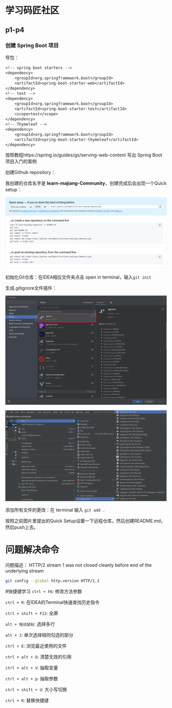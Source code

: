 # 学习码匠社区

## p1-p4
### 创建 Spring Boot 项目
导包：
~~~maven
<!-- spring boot starters -->
<dependency>
    <groupId>org.springframework.boot</groupId>
    <artifactId>spring-boot-starter-web</artifactId>
</dependency>
<!-- test -->
<dependency>
    <groupId>org.springframework.boot</groupId>
    <artifactId>spring-boot-starter-test</artifactId>
    <scope>test</scope>
</dependency>
<!-- Thymeleaf -->
<dependency>
    <groupId>org.springframework.boot</groupId>
    <artifactId>spring-boot-starter-thymeleaf</artifactId>
</dependency>
~~~
按照教程https://spring.io/guides/gs/serving-web-content 写出 Spring Boot 项目入门的案例

创建Github repository：

我创建的仓库名字是 **learn-majiang-Community**，创建完成后会出现一个Quick setup：

![image-20240726235820945](README.assets/image-20240726235820945.png)

初始化Git仓库：在IDEA相应文件夹点击 open in terminal，输入`git init`

生成.gitignore文件插件：

![image-20240727001043322](README.assets/image-20240727001043322.png)

![image-20240727001227882](README.assets/image-20240727001227882.png)

添加所有文件的更改：在 terminal 输入 `git add .`

按照之前图片里提出的Quick Setup设置一下远程仓库，然后创建README.md，然后push上去。

# 问题解决命令
问题描述：
HTTP/2 stream 1 was not closed cleanly before end of the underlying stream
~~~bash
git config --global http.version HTTP/1.1
~~~

#快捷键学习
`ctrl + F6`: 修改方法参数

`ctrl + R`: 在IDEA的Terminal快速查找历史指令

`ctrl + shift + F12`: 全屏

`alt + 拖动鼠标`: 选择多行

`alt + J`: 单次选择相同勾选的部分

`ctrl + E`: 浏览最近使用的文件

`ctrl + alt + O`: 清楚无效的引用

`ctrl + alt + V`: 抽取变量

`ctrl + alt + p`: 抽取参数

`ctrl + shift + U`: 大小写切换

`ctrl + R`: 替换快捷键